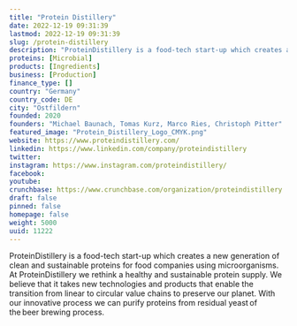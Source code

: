 ```yaml
---
title: "Protein Distillery"
date: 2022-12-19 09:31:39
lastmod: 2022-12-19 09:31:39
slug: /protein-distillery
description: "ProteinDistillery is a food-tech start-up which creates a new generation of clean and sustainable proteins for food companies using microorganisms. At ProteinDistillery we rethink a healthy and sustainable protein supply. We believe that it takes new technologies and products that enable the transition from linear to circular value chains to preserve our planet. With our innovative process we can purify proteins from residual yeast of the beer brewing process. "
proteins: [Microbial]
products: [Ingredients]
business: [Production]
finance_type: []
country: "Germany"
country_code: DE
city: "Ostfildern"
founded: 2020
founders: "Michael Baunach, Tomas Kurz, Marco Ries, Christoph Pitter"
featured_image: "Protein_Distillery_Logo_CMYK.png"
website: https://www.proteindistillery.com/
linkedin: https://www.linkedin.com/company/proteindistillery
twitter: 
instagram: https://www.instagram.com/proteindistillery/
facebook: 
youtube: 
crunchbase: https://www.crunchbase.com/organization/proteindistillery
draft: false
pinned: false
homepage: false
weight: 5000
uuid: 11222
---
```

ProteinDistillery is a food-tech start-up which creates a new generation of clean and sustainable proteins for food companies using microorganisms. At ProteinDistillery we rethink a healthy and sustainable protein supply. We believe that it takes new technologies and products that enable the transition from linear to circular value chains to preserve our planet. With our innovative process we can purify proteins from residual yeast of the beer brewing process. 
